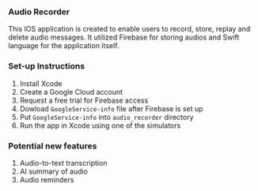 ### Audio Recorder
This IOS application is created to enable users to record, store, replay and delete audio messages. It utilized Firebase for storing audios and Swift language for the application itself. 

### Set-up Instructions  
1. Install Xcode
2. Create a Google Cloud account
3. Request a free trial for Firebase access
4. Dowload `GoogleService-info` file after Firebase is set up
5. Put `GoogleService-info` into `audio_recorder` directory
6. Run the app in Xcode using one of the simulators

### Potential new features
1. Audio-to-text transcription
2. AI summary of audio
3. Audio reminders 
